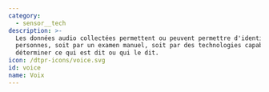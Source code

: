 ```yaml
---
category:
  - sensor__tech
description: >-
  Les données audio collectées permettent ou peuvent permettre d'identifier des
  personnes, soit par un examen manuel, soit par des technologies capables de
  déterminer ce qui est dit ou qui le dit.
icon: /dtpr-icons/voice.svg
id: voice
name: Voix
---
```


